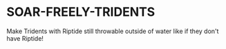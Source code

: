 # SOAR-FREELY-TRIDENTS
Make Tridents with Riptide still throwable outside of water like if they don't have Riptide!
